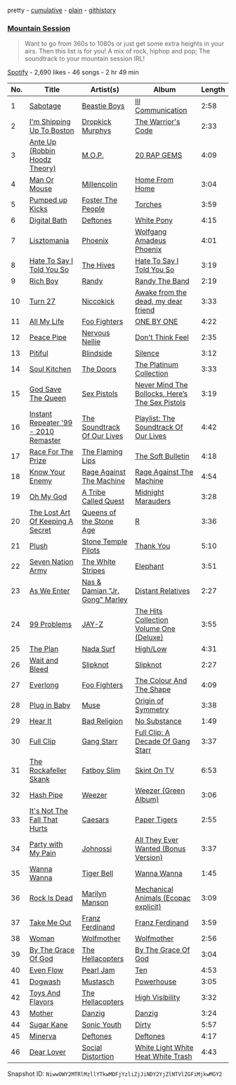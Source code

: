 pretty - [cumulative](/playlists/cumulative/6LY1QKuuZv6rtPKsHJSsnF.md) - [plain](/playlists/plain/6LY1QKuuZv6rtPKsHJSsnF) - [githistory](https://github.githistory.xyz/mackorone/spotify-playlist-archive/blob/main/playlists/plain/6LY1QKuuZv6rtPKsHJSsnF)

### [Mountain Session](https://open.spotify.com/playlist/6LY1QKuuZv6rtPKsHJSsnF)

> Want to go from 360s to 1080s or just get some extra heights in your airs\. Then this list is for you! A mix of rock, hiphop and pop; The soundtrack to your mountain session IRL!

[Spotify](https://open.spotify.com/user/spotify) - 2,690 likes - 46 songs - 2 hr 49 min

| No. | Title | Artist(s) | Album | Length |
|---|---|---|---|---|
| 1 | [Sabotage](https://open.spotify.com/track/0Puj4YlTm6xNzDDADXHMI9) | [Beastie Boys](https://open.spotify.com/artist/03r4iKL2g2442PT9n2UKsx) | [Ill Communication](https://open.spotify.com/album/6lfjbwFGzQ6aSNP1N3JlT8) | 2:58 |
| 2 | [I'm Shipping Up To Boston](https://open.spotify.com/track/2kf767S4oj5KKVLZKEG4gw) | [Dropkick Murphys](https://open.spotify.com/artist/7w9jdhcgHNdiPeNPUoFSlx) | [The Warrior's Code](https://open.spotify.com/album/64QRcbdwSnTl82g1LvBHoO) | 2:33 |
| 3 | [Ante Up \(Robbin Hoodz Theory\)](https://open.spotify.com/track/1rrK53FJENK8B9sPXm9aqn) | [M.O.P.](https://open.spotify.com/artist/1BH45DVSTeGBvcYXNCd67g) | [20 RAP GEMS](https://open.spotify.com/album/7kgXi2JtnSpL15OvYsJGae) | 4:09 |
| 4 | [Man Or Mouse](https://open.spotify.com/track/4d4Heza84WyKCO1YxKArPe) | [Millencolin](https://open.spotify.com/artist/74xFFXkvOq9dPDigOWTHiX) | [Home From Home](https://open.spotify.com/album/2q7YMvV3oZjiSot7obtQGa) | 3:04 |
| 5 | [Pumped up Kicks](https://open.spotify.com/track/6qj3fVJJ2PcRxpSG7lDPZ5) | [Foster The People](https://open.spotify.com/artist/7gP3bB2nilZXLfPHJhMdvc) | [Torches](https://open.spotify.com/album/5OSzFvFAYuRh93WDNCTLEz) | 3:59 |
| 6 | [Digital Bath](https://open.spotify.com/track/2jSJm3Gv6GLxduWLenmjKS) | [Deftones](https://open.spotify.com/artist/6Ghvu1VvMGScGpOUJBAHNH) | [White Pony](https://open.spotify.com/album/5LEXck3kfixFaA3CqVE7bC) | 4:15 |
| 7 | [Lisztomania](https://open.spotify.com/track/4oChqB9bafYH7ZXr87GETw) | [Phoenix](https://open.spotify.com/artist/1xU878Z1QtBldR7ru9owdU) | [Wolfgang Amadeus Phoenix](https://open.spotify.com/album/6VDta3vxO3l3liDTqC121n) | 4:01 |
| 8 | [Hate To Say I Told You So](https://open.spotify.com/track/0dcJ1SsbTmAvC3ZVvUYMIy) | [The Hives](https://open.spotify.com/artist/4DToQR3aKrHQSSRzSz8Nzt) | [Hate To Say I Told You So](https://open.spotify.com/album/5ZDu3ZYLA9ff11cJrlcsGH) | 3:19 |
| 9 | [Rich Boy](https://open.spotify.com/track/2ZgBXsSYbzCM0vzV5BdECD) | [Randy](https://open.spotify.com/artist/1Qote9MpqMZluWzYGifZUg) | [Randy The Band](https://open.spotify.com/album/75NX9GxeMcVdGgIKOnIV0v) | 2:19 |
| 10 | [Turn 27](https://open.spotify.com/track/69xL3vzKISEij96FrmWYNF) | [Niccokick](https://open.spotify.com/artist/5s5cS7sZITOliAoTn85hfy) | [Awake from the dead, my dear friend](https://open.spotify.com/album/5NygqiK786ynH2wl3Xj5nP) | 3:33 |
| 11 | [All My Life](https://open.spotify.com/track/5vMDvp6nUnTYhl5NMpgOnL) | [Foo Fighters](https://open.spotify.com/artist/7jy3rLJdDQY21OgRLCZ9sD) | [ONE BY ONE](https://open.spotify.com/album/6mulYcpWRDAiv7KIouWvyP) | 4:22 |
| 12 | [Peace Pipe](https://open.spotify.com/track/63lcSjFqOBXvhpqCHbQPSt) | [Nervous Nellie](https://open.spotify.com/artist/3xkqWEiGzwngS6rojppLhT) | [Don't Think Feel](https://open.spotify.com/album/3IfyzHWu5L3aycNUBdl5r2) | 2:35 |
| 13 | [Pitiful](https://open.spotify.com/track/1TTOAw90zzNWKnUgzzcvZW) | [Blindside](https://open.spotify.com/artist/0Uj2hge2fxypJ7f4ik6lpr) | [Silence](https://open.spotify.com/album/5QVIcWwkQXJ6vwbQDikZrl) | 3:12 |
| 14 | [Soul Kitchen](https://open.spotify.com/track/6ZA1BS5gFbFpKwzQOkZ7qp) | [The Doors](https://open.spotify.com/artist/22WZ7M8sxp5THdruNY3gXt) | [The Platinum Collection](https://open.spotify.com/album/3uzVcZbBJB7Q02eUB2Bc6x) | 3:33 |
| 15 | [God Save The Queen](https://open.spotify.com/track/2mHchPRtQWet3iIS3jANr1) | [Sex Pistols](https://open.spotify.com/artist/1u7kkVrr14iBvrpYnZILJR) | [Never Mind The Bollocks, Here’s The Sex Pistols](https://open.spotify.com/album/6ggO3YVhyonYuFWUPBRyIv) | 3:19 |
| 16 | [Instant Repeater '99 \- 2010 Remaster](https://open.spotify.com/track/2lqcfmQgXGesiJFRDZAJUZ) | [The Soundtrack Of Our Lives](https://open.spotify.com/artist/1DoYbXxolkSNTovBmuG0C2) | [Playlist: The Soundtrack Of Our Lives](https://open.spotify.com/album/6dZ7UKZTAgO06i8UeLd0ii) | 4:42 |
| 17 | [Race For The Prize](https://open.spotify.com/track/0XczuPchMUnMpsLvHOsg9Y) | [The Flaming Lips](https://open.spotify.com/artist/16eRpMNXSQ15wuJoeqguaB) | [The Soft Bulletin](https://open.spotify.com/album/0Gpcuci4CMpKHvZPM34KWg) | 4:18 |
| 18 | [Know Your Enemy](https://open.spotify.com/track/66jNN4DZ15cIdihmqMGWG5) | [Rage Against The Machine](https://open.spotify.com/artist/2d0hyoQ5ynDBnkvAbJKORj) | [Rage Against The Machine](https://open.spotify.com/album/304ku3JS6QsFz75Jae9VKW) | 4:54 |
| 19 | [Oh My God](https://open.spotify.com/track/6FI3RJ58Ztl0X1VtA6pVs9) | [A Tribe Called Quest](https://open.spotify.com/artist/09hVIj6vWgoCDtT03h8ZCa) | [Midnight Marauders](https://open.spotify.com/album/4v5x3Oo3UjQ9YmF3hRAip5) | 3:28 |
| 20 | [The Lost Art Of Keeping A Secret](https://open.spotify.com/track/1eoTdhnYkLJjaIlgYWEWzP) | [Queens of the Stone Age](https://open.spotify.com/artist/4pejUc4iciQfgdX6OKulQn) | [R](https://open.spotify.com/album/5p0IoFRwJBI9oTpcfXyCKH) | 3:36 |
| 21 | [Plush](https://open.spotify.com/track/2TAQ9YGehOKWDqDak5DuXc) | [Stone Temple Pilots](https://open.spotify.com/artist/2UazAtjfzqBF0Nho2awK4z) | [Thank You](https://open.spotify.com/album/1fyLNx6wxgDA59wFInnyup) | 5:10 |
| 22 | [Seven Nation Army](https://open.spotify.com/track/3m6KkYKdnbffMpGd9Pm9FP) | [The White Stripes](https://open.spotify.com/artist/4F84IBURUo98rz4r61KF70) | [Elephant](https://open.spotify.com/album/0rRNLpdA8nA8Sm8Fk490b9) | 3:51 |
| 23 | [As We Enter](https://open.spotify.com/track/05Fxjq5GKH5uXjZqRhGP88) | [Nas & Damian "Jr\. Gong" Marley](https://open.spotify.com/artist/3w2WYNyPCPkZFoC1EqfCMe) | [Distant Relatives](https://open.spotify.com/album/2Pd8vlnULF9gwrJqbLEvtH) | 2:27 |
| 24 | [99 Problems](https://open.spotify.com/track/1vFVOr0psCHVWjjK2Jp298) | [JAY\-Z](https://open.spotify.com/artist/3nFkdlSjzX9mRTtwJOzDYB) | [The Hits Collection Volume One \(Deluxe\)](https://open.spotify.com/album/4EOivv4vgGvUpxzkC3HrL9) | 3:55 |
| 25 | [The Plan](https://open.spotify.com/track/44sZ0tMf4mz04Ms6YzH56c) | [Nada Surf](https://open.spotify.com/artist/11zHPjHnZN0ACA50rSnTcy) | [High/Low](https://open.spotify.com/album/4o7LG3LUbq67bPNMitn00L) | 4:31 |
| 26 | [Wait and Bleed](https://open.spotify.com/track/15DLl1r2zi07Ssq5RT1yT0) | [Slipknot](https://open.spotify.com/artist/05fG473iIaoy82BF1aGhL8) | [Slipknot](https://open.spotify.com/album/5lOFvOWAdy9G6p44noRILU) | 2:27 |
| 27 | [Everlong](https://open.spotify.com/track/6u47WBqEuowycc48t2Wekx) | [Foo Fighters](https://open.spotify.com/artist/7jy3rLJdDQY21OgRLCZ9sD) | [The Colour And The Shape](https://open.spotify.com/album/6t0KW8iHL9e8Q60nW5KYsR) | 4:09 |
| 28 | [Plug in Baby](https://open.spotify.com/track/2UKARCqDrhkYDoVR4FN5Wi) | [Muse](https://open.spotify.com/artist/12Chz98pHFMPJEknJQMWvI) | [Origin of Symmetry](https://open.spotify.com/album/1Dh27pjT3IEdiRG9Se5uQn) | 3:38 |
| 29 | [Hear It](https://open.spotify.com/track/2vCUT4EQ3Rk1dqTjHSzXeW) | [Bad Religion](https://open.spotify.com/artist/2yJwXpWAQOOl5XFzbCxLs9) | [No Substance](https://open.spotify.com/album/6XIyI217Jdlr2GobV8fxgh) | 1:49 |
| 30 | [Full Clip](https://open.spotify.com/track/30oTS7bm0aH3p7lqjEIu8q) | [Gang Starr](https://open.spotify.com/artist/5cMgGlA1xGyeAB2ctYlRdZ) | [Full Clip: A Decade Of Gang Starr](https://open.spotify.com/album/0TMIeuykc2gfMc68YGppoh) | 3:37 |
| 31 | [The Rockafeller Skank](https://open.spotify.com/track/2aN2OrAWq6IW0TDmN28Mgj) | [Fatboy Slim](https://open.spotify.com/artist/4Y7tXHSEejGu1vQ9bwDdXW) | [Skint On TV](https://open.spotify.com/album/5VqGUv5nGmFcxVMEsojbTm) | 6:53 |
| 32 | [Hash Pipe](https://open.spotify.com/track/29xKs5BAHlmlX1u4gzQAbJ) | [Weezer](https://open.spotify.com/artist/3jOstUTkEu2JkjvRdBA5Gu) | [Weezer \(Green Album\)](https://open.spotify.com/album/2hDiTEsKePTnDcvKEuLizk) | 3:06 |
| 33 | [It's Not The Fall That Hurts](https://open.spotify.com/track/7lu1lnhFi2rCLyXyxSEuff) | [Caesars](https://open.spotify.com/artist/4rGrN4XDYhP6dUAZMvcuHr) | [Paper Tigers](https://open.spotify.com/album/26j4DuV2gfgY8aFWSDCkCM) | 2:55 |
| 34 | [Party with My Pain](https://open.spotify.com/track/71U4vG8zvWts4xXyepyxiG) | [Johnossi](https://open.spotify.com/artist/0k5NrYJAazGYrIhzrDslcT) | [All They Ever Wanted \(Bonus Version\)](https://open.spotify.com/album/6H0xN40yB84ltkSRXUCbei) | 3:37 |
| 35 | [Wanna Wanna](https://open.spotify.com/track/2ATyUVlLJtMYUcUtoABYT7) | [Tiger Bell](https://open.spotify.com/artist/7AgQsFbL6hB74vQ40QtBZ8) | [Wanna Wanna](https://open.spotify.com/album/7JGULaMu6VhFKdOW0DzWNN) | 1:45 |
| 36 | [Rock Is Dead](https://open.spotify.com/track/5khs1sJv1FSpvJ7iCoFeMc) | [Marilyn Manson](https://open.spotify.com/artist/2VYQTNDsvvKN9wmU5W7xpj) | [Mechanical Animals \(Ecopac explicit\)](https://open.spotify.com/album/72gmONUep88Qtrsehzcz61) | 3:09 |
| 37 | [Take Me Out](https://open.spotify.com/track/7kw6yVmdZGuRcWGi4adXYT) | [Franz Ferdinand](https://open.spotify.com/artist/0XNa1vTidXlvJ2gHSsRi4A) | [Franz Ferdinand](https://open.spotify.com/album/33gUUxzd5kOjRTraCSbws2) | 3:59 |
| 38 | [Woman](https://open.spotify.com/track/54ix2V2omFv9UUiMks7Fhf) | [Wolfmother](https://open.spotify.com/artist/3yEnArbNHyTCwMRvD9SBy4) | [Wolfmother](https://open.spotify.com/album/0jjNb79VYqLY21IjyWKsWe) | 2:56 |
| 39 | [By The Grace Of God](https://open.spotify.com/track/5KpYYRnknZ4rKOk6NYLEjZ) | [The Hellacopters](https://open.spotify.com/artist/1lsXuaLnHnfL7GoJXKkUtH) | [By The Grace Of God](https://open.spotify.com/album/0MOkOOxmlsOxmo3hSTfCdy) | 3:04 |
| 40 | [Even Flow](https://open.spotify.com/track/7vPnlEkCGmYx2Eier8YBwc) | [Pearl Jam](https://open.spotify.com/artist/1w5Kfo2jwwIPruYS2UWh56) | [Ten](https://open.spotify.com/album/31G5IKmrHwpPWGJYk3X2kI) | 4:53 |
| 41 | [Dogwash](https://open.spotify.com/track/60X1qMczU9ncs7fj4AV0Oh) | [Mustasch](https://open.spotify.com/artist/7ig8pUnno95YNA9MclOveH) | [Powerhouse](https://open.spotify.com/album/74rACHOXzhVDX6c6a3TCn5) | 3:05 |
| 42 | [Toys And Flavors](https://open.spotify.com/track/0m3Wkftervmm67dkpwunXj) | [The Hellacopters](https://open.spotify.com/artist/1lsXuaLnHnfL7GoJXKkUtH) | [High Visibility](https://open.spotify.com/album/0EuXyADUMu7Dzl2xa41rjx) | 3:32 |
| 43 | [Mother](https://open.spotify.com/track/5JtuIHVfsYBFAVrHwjUddj) | [Danzig](https://open.spotify.com/artist/34c4iQ5tkaZKu6Sv28BTde) | [Danzig](https://open.spotify.com/album/7iNVpD0QtlhjsmDgW4IlBI) | 3:24 |
| 44 | [Sugar Kane](https://open.spotify.com/track/49pZEyqCtOShtAdduKbGM6) | [Sonic Youth](https://open.spotify.com/artist/5UqTO8smerMvxHYA5xsXb6) | [Dirty](https://open.spotify.com/album/3vZQVeesxkzSRPtVLsrXKn) | 5:57 |
| 45 | [Minerva](https://open.spotify.com/track/1gzWd0ILFaCoHUfQSkCIvl) | [Deftones](https://open.spotify.com/artist/6Ghvu1VvMGScGpOUJBAHNH) | [Deftones](https://open.spotify.com/album/6252G7bGCVijXlqAjtjeDP) | 4:17 |
| 46 | [Dear Lover](https://open.spotify.com/track/7ueNGMnYBXIuuglH1A1wND) | [Social Distortion](https://open.spotify.com/artist/16nn7kCHPWIB6uK09GQCNI) | [White Light White Heat White Trash](https://open.spotify.com/album/7GPvyPgZ8Nc4yqP4uPo3Rv) | 4:43 |

Snapshot ID: `NiwwOWY2MTRlMzllYTkwMDFjYzliZjJiNDY2YjZlNTVlZGFiMjkwMGY2`
